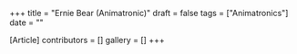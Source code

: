 +++
title = "Ernie Bear (Animatronic)"
draft = false
tags = ["Animatronics"]
date = ""

[Article]
contributors = []
gallery = []
+++